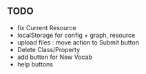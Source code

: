 ## TODO

* fix Current Resource
* localStorage for config + graph, resource
* upload files : move action to Submit button
* Delete Class/Property
* add button for New Vocab
* help buttons



